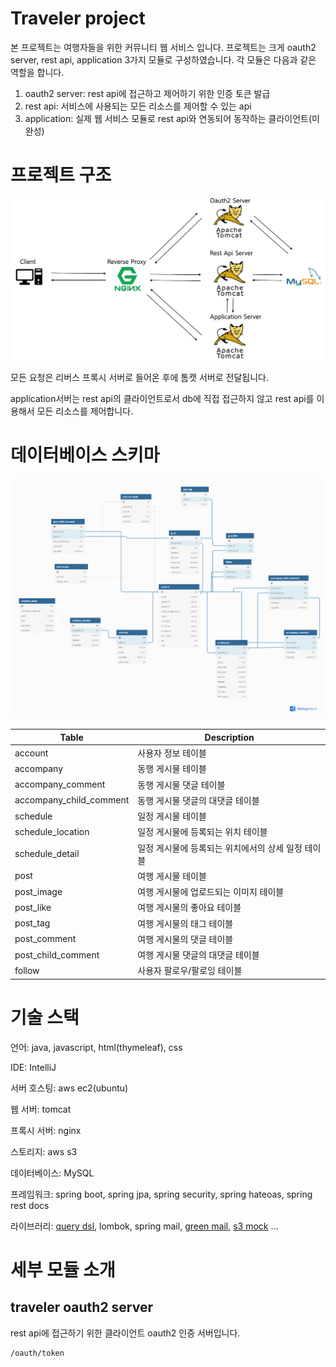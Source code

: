 Traveler project
================

본 프로젝트는 여행자들을 위한 커뮤니티 웹 서비스 입니다. 프로젝트는 크게 oauth2 server, rest api, application 3가지 모듈로 구성하였습니다. 
각 모듈은 다음과 같은 역할을 합니다. 

1. oauth2 server: rest api에 접근하고 제어하기 위한 인증 토큰 발급
2. rest api: 서비스에 사용되는 모든 리소스를 제어할 수 있는 api
3. application: 실제 웹 서비스 모듈로 rest api와 연동되어 동작하는 클라이언트(미완성)

# 프로젝트 구조
![project structure](https://github.com/anstn1993/traveler-public/blob/master/project-structure.PNG?raw=true)

모든 요청은 리버스 프록시 서버로 들어온 후에 톰캣 서버로 전달됩니다. 

application서버는 rest api의 클라이언트로서 db에 직접 접근하지 않고 rest api를 이용해서 모든 리소스를 제어합니다.

# 데이터베이스 스키마
![database schema](https://github.com/anstn1993/traveler-public/blob/master/traveler.png?raw=true)

Table | Description
----- | -----------
account | 사용자 정보 테이블
accompany | 동행 게시물 테이블
accompany_comment | 동행 게시물 댓글 테이블
accompany_child_comment | 동행 게시물 댓글의 대댓글 테이블
schedule | 일정 게시물 테이블
schedule_location | 일정 게시물에 등록되는 위치 테이블
schedule_detail | 일정 게시물에 등록되는 위치에서의 상세 일정 테이블
post | 여행 게시물 테이블
post_image | 여행 게시물에 업로드되는 이미지 테이블
post_like | 여행 게시물의 좋아요 테이블
post_tag | 여행 게시물의 태그 테이블
post_comment | 여행 게시물의 댓글 테이블
post_child_comment | 여행 게시물 댓글의 대댓글 테이블
follow | 사용자 팔로우/팔로잉 테이블

# 기술 스택
언어: java, javascript, html(thymeleaf), css

IDE: IntelliJ

서버 호스팅: aws ec2(ubuntu)

웹 서버: tomcat

프록시 서버: nginx

스토리지: aws s3

데이터베이스: MySQL

프레임워크: spring boot, spring jpa, spring security, spring hateoas, spring rest docs

라이브러리: [query dsl](http://www.querydsl.com/), lombok, spring mail, [green mail](https://greenmail-mail-test.github.io/greenmail/), 
[s3 mock](https://github.com/findify/s3mock) ...

# 세부 모듈 소개

## traveler oauth2 server

rest api에 접근하기 위한 클라이언트 oauth2 인증 서버입니다. 

```
/oauth/token
```
